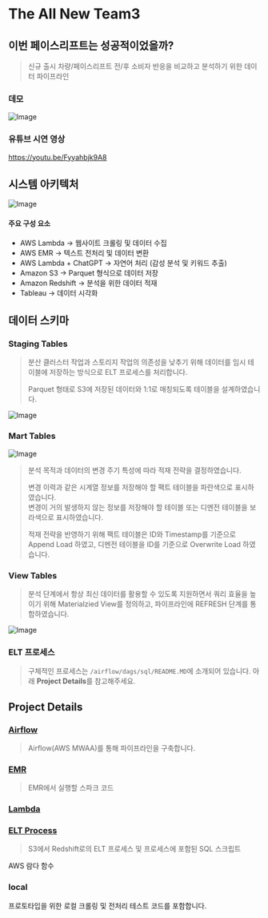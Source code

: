 # The All New Team3

## 이번 페이스리프트는 성공적이었을까?

> 신규 출시 차량/페이스리프트 전/후 소비자 반응을 비교하고 분석하기 위한 데이터 파이프라인

### 데모

![Image](https://github.com/user-attachments/assets/1d745d96-ddc8-42d5-bb8f-c42657f07312)

### 유튜브 시연 영상

https://youtu.be/Fyyahbjk9A8

## 시스템 아키텍처

![Image](https://github.com/user-attachments/assets/4e75aec1-37c3-4e8a-8ca8-be085f0cc95d)

#### 주요 구성 요소

- AWS Lambda → 웹사이트 크롤링 및 데이터 수집
- AWS EMR → 텍스트 전처리 및 데이터 변환
- AWS Lambda + ChatGPT → 자연어 처리 (감성 분석 및 키워드 추출)
- Amazon S3 → Parquet 형식으로 데이터 저장
- Amazon Redshift → 분석을 위한 데이터 적재
- Tableau → 데이터 시각화

## 데이터 스키마

### Staging Tables
> 분산 클러스터 작업과 스토리지 작업의 의존성을 낮추기 위해 데이터를 임시 테이블에 저장하는 방식으로 ELT 프로세스를 처리합니다.
>
> Parquet 형태로 S3에 저장된 데이터와 1:1로 매칭되도록 테이블을 설계하였습니다.

![Image](https://github.com/user-attachments/assets/2be1a9ff-7cfa-41ff-89b4-5bc29f571b43)

### Mart Tables

![Image](https://github.com/user-attachments/assets/931cb15d-410d-4d7a-9a74-52df3d123f38)

> 분석 목적과 데이터의 변경 주기 특성에 따라 적재 전략을 결정하였습니다.
>
> 변경 이력과 같은 시계열 정보를 저장해야 할 팩트 테이블을 파란색으로 표시하였습니다. <br>
> 변경이 거의 발생하지 않는 정보를 저장해야 할 테이블 또는 디멘전 테이블을 보라색으로 표시하였습니다. <br>
>
> 적재 전략을 반영하기 위해 팩트 테이블은 ID와 Timestamp를 기준으로 Append Load 하였고, 디멘전 테이블을 ID를 기준으로 Overwrite Load 하였습니다.

### View Tables
> 분석 단계에서 항상 최신 데이터를 활용할 수 있도록 지원하면서 쿼리 효율을 높이기 위해 Materialzied View를 정의하고, 파이프라인에 REFRESH 단계를 통합하였습니다.

![Image](https://github.com/user-attachments/assets/b261d562-ac80-43f2-a68e-9babb6e406be)

### ELT 프로세스
> 구체적인 프로세스는 `/airflow/dags/sql/README.MD`에 소개되어 있습니다. 아래 **Project Details**를 참고해주세요.

## Project Details

### [Airflow](./airflow/README.md)
> Airflow(AWS MWAA)를 통해 파이프라인을 구축합니다.

### [EMR](./emr/README.md)
> EMR에서 실행할 스파크 코드

### [Lambda](./lambda_functions/README.md)

### [ELT Process](./airflow/dags/sql/README.md)
> S3에서 Redshift로의 ELT 프로세스 및 프로세스에 포함된 SQL 스크립트

AWS 람다 함수

### local

프로토타입을 위한 로컬 크롤링 및 전처리 테스트 코드를 포함합니다.
